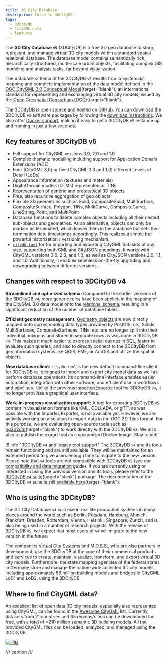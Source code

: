 ```yaml
---
title: 3D City Database
description: Intro to 3DCityDB.
tags:
  - 3dcitydb
  - CityGML data
  - features
---
```


The **3D City Database `v5`** (3DCityDB) is a free 3D geo database to store, represent, and manage
virtual 3D city models within a standard spatial relational database. The database model contains
semantically rich, hierarchically structured, multi-scale urban objects, facilitating complex GIS
modeling and analysis tasks, far beyond visualization.

The database schema of the 3DCityDB `v5` results from a systematic mapping and complete implementation
of the data model defined in the [OGC CityGML 3.0 Conceptual Model](https://www.ogc.org/standard/citygml/){target="blank"},
an international standard for representing and exchanging virtual 3D city models, issued by the
[Open Geospatial Consortium (OGC)](https://www.ogc.org/){target="blank"}.

The 3DCityDB is open source and hosted on [GitHub](https://github.com/3dcitydb). You can download the 3DCityDB `v5`
software packages by following the [download instructions](../download.md). We also offer
[Docker support](../first-steps/docker.md), making it easy to get a 3DCityDB `v5` instance up and running
in just a few seconds.

## Key features of 3DCityDB v5

- Full support for CityGML versions 3.0, 2.0 and 1.0
- Complex thematic modelling including support for Application Domain Extensions (ADE)
- Four (CityGML 3.0) or five (CityGML 2.0 and 1.0) different Levels of Detail (LoDs)
- Appearance information (textures and materials)
- Digital terrain models (DTMs) represented as TINs
- Representation of generic and prototypical 3D objects
- Free, also recursive aggregation of geo objects
- Flexible 3D geometries such as Solid, CompositeSolid, MultiSurface, CompositeSurface,
  Polygon, TINs, MultiCurve, CompositeCurve, LineString, Point, and MultiPoint
- Database functions to delete complex objects including all their nested
  sub-objects and geometries. As an alternative, objects can only be marked as terminated,
  which leaves them in the database but sets their termination date timestamps accordingly.
  This realizes a simple but powerful historization / versioning mechanism.
- [`citydb-tool`](../citydb-tool/index.md) for for importing and exporting CityGML datasets of any size, supporting both
  GML and CityJSON encodings. It works with CityGML versions 3.0, 2.0, and 1.0, as well as CityJSON versions 2.0, 1.1,
  and 1.0. Additionally, it enables seamless on-the-fly upgrading and downgrading between different versions.

## Changes with respect to 3DCityDB v4

**Streamlined and optimized schema:** Compared to the earlier versions of the 3DCityDB `v4`, more generic rules have been
applied in the mapping of the CityGML 3.0 data model onto the [relational schema](relational-schema.md),
resulting in a significant reduction of the number of database tables.

**Efficient geometry management:** [Geometry objects](geometry-module.md) are now directly mapped onto corresponding
data types provided by PostGIS; i.e., Solids, MultiSurfaces, CompositeSurfaces, TINs, etc. are no longer
split into their individual polygons and stored in separate rows as was done in 3DCityDB `v4`.
This makes it much easier to express spatial queries in SQL, faster to evaluate such queries,
and also to directly connect to the 3DCityDB from geoinformation systems
like QGIS, FME, or ArcGIS and utilize the spatial objects.

**New database client:** `citydb-tool` is the new default command-line client for 3DCityDB `v5`, designed to import and
export city model data as well as perform database operations.  Its command-line interface
enables easier automation, integration with other software, and efficient use in workflows and pipelines.
Unlike the previous [Importer/Exporter](https://github.com/3dcitydb/importer-exporter) tool for 3DCityDB `v4`, it no
longer provides a graphical user interface.

**Work-in-progress visualization support:** A tool for exporting 3DCityDB `v5` content in visualization formats like KML,
COLLADA, or glTF, as was possible with the Importer/Exporter, is not available yet. However, we are actively working on
a solution to export data in the OGC 3D Tiles format. For this purpose, we are
evaluating open-source tools such as [pg2b3dm](https://github.com/Geodan/pg2b3dm){target="blank"}
to work directly with the 3DCityDB `v5`. We also plan to publish the export tool as a customized Docker image.
Stay tuned!

!!! info "3DCityDB `v4` and legacy tool support"
    The 3DCityDB `v4` and its tools remain functioning and are still available. They will be maintained for an extended
    period to give users enough time to migrate to the new version. Please note that `v4` tools are not compatible with
    3DCityDB `v5` (see our [compatibility and data migration](../compatibility.md) guide).
    If you are currently using or interested in using the previous version and its tools, please refer to the
    [3DCityDB `v4` suite](https://github.com/3dcitydb/3dcitydb-suite){target="blank"} package. The documentation
    of the 3DCityDB `v4` suite is still [available here](https://3dcitydb-docs.readthedocs.io/en/latest/){target="blank"}.

## Who is using the 3DCityDB?

The 3D City Database `v4` is in use in real life production systems in many places around the world
such as Berlin, Potsdam, Hamburg, Munich, Frankfurt, Dresden, Rotterdam, Vienna, Helsinki,
Singapore, Zurich, and is also being used in a number of research projects.
With the release of 3DCityDB `v5`, we expect that most users of `v4` will
migrate to the new version in the future.

The companies [Virtual City Systems](../partners/vcs.md) and [M.O.S.S.](../partners/moss.md),
who are also partners in development, use the 3DCityDB at the core of their
commercial products and services to create, maintain, visualize, transform, and export
virtual 3D city models. Furthermore, the state mapping agencies of the federal states in Germany
store and manage the nation-wide collected 3D city models, including approximately 56 million building models
and bridges in CityGML LoD1 and LoD2, using the 3DCityDB.

## Where to find CityGML data?

An excellent list of open data 3D city models, especially also represented using CityGML,
can be found in the [Awesome CityGML](https://github.com/OloOcki/awesome-citygml) list.
Currently, datasets from 21 countries and 65 regions/cities can be downloaded for free,
with a total of >210 million semantic 3D building models. All the provided CityGML files
can be loaded, analyzed, and managed using the 3DCityDB.

[![Hits](https://hits.seeyoufarm.com/api/count/incr/badge.svg?url=https%3A%2F%2F3dcitydb.github.io%2F3dcitydb-mkdocs%2F3dcitydb%2Findex%2F&count_bg=%2379C83D&title_bg=%23555555&icon=&icon_color=%23E7E7E7&title=Visitors&edge_flat=false)](https://hits.seeyoufarm.com/#history)

/// caption
///

